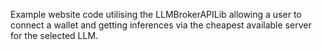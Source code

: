 Example website code utilising the LLMBrokerAPILib allowing a user to connect a wallet and getting inferences via the cheapest available server for the selected LLM.
